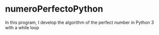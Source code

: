 # numeroPerfectoPython
In this program, I develop the algorithm of the perfect number in Python 3 with a while loop
